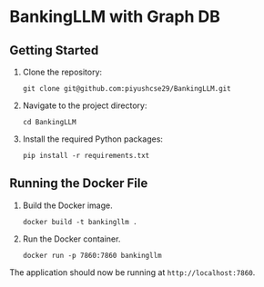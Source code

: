 # BankingLLM with Graph DB


## Getting Started

1. Clone the repository:
    ```
    git clone git@github.com:piyushcse29/BankingLLM.git
    ```

2. Navigate to the project directory:
    ```
    cd BankingLLM
    ```

3. Install the required Python packages:
    ```
    pip install -r requirements.txt
    ```

## Running the Docker File

1. Build the Docker image. 
    ```
    docker build -t bankingllm .
    ```

2. Run the Docker container.
    ```
    docker run -p 7860:7860 bankingllm
    ```

The application should now be running at `http://localhost:7860`.